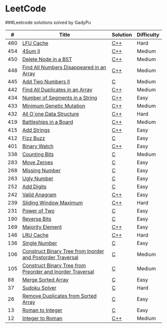 LeetCode
========

###Leetcode solutions solved by GadyPu 

| # | Title | Solution | Difficulty |
|---| ----- | -------- | ---------- |
|460|[LFU Cache](https://leetcode.com/problems/lfu-cache/) | [C++](./cpp/LFUCache/LFUCache.cpp)|Hard|
|454|[4Sum II](https://leetcode.com/problems/4sum-ii/) | [C++](./cpp/4SumII/4SumII.cpp)|Medium|
|450|[Delete Node in a BST](https://leetcode.com/problems/delete-node-in-a-bst/) | [C++](./cpp/deleteNodeinaBST/deleteNodeinaBST.cpp)|Medium|
|448|[Find All Numbers Disappeared in an Array](https://leetcode.com/problems/find-all-numbers-disappeared-in-an-array/) | [C++](./cpp/findAllNumbersDisappearedinanArray/findAllNumbersDisappearedinanArray.cpp)|Medium|
|445|[Add Two Numbers II](https://leetcode.com/problems/add-two-numbers-ii/) | [C](./c/addTwoNumbersII/addTwoNumbersII.c)|Medium|
|442|[Find All Duplicates in an Array](https://leetcode.com/problems/find-all-duplicates-in-an-array/) | [C++](./cpp/findAllDuplicatesInAnArray/findAllDuplicatesInAnArray.cpp)|Medium|
|434|[Number of Segments in a String](https://leetcode.com/problems/number-of-segments-in-a-string/) | [C++](./cpp/number-of-segments-in-a-string/number-of-segments-in-a-string.cpp)|Easy|
|433|[Minimum Genetic Mutation](https://leetcode.com/problems/minimum-genetic-mutation/) | [C++](./cpp/minimumGeneticMutation/dbfs.cpp)|Medium|
|432|[All O\`one Data Structure](https://leetcode.com/problems/all-oone-data-structure/) | [C++](./cpp/allOoneDataStructure/allOoneDataStructure.cpp)|Hard|
|419|[Battleships in a Board](https://leetcode.com/problems/battleships-in-a-board/) | [C++](./cpp/battleshipsInABoard/battleshipsInABoard.cpp)|Medium|
|415|[Add Strings](https://leetcode.com/problems/add-strings/) | [C++](./cpp/addStrings/addStrings.cpp)|Easy|
|412|[Fizz Buzz](https://leetcode.com/problems/fizz-buzz/) | [C](./c/fizzBuzz/fizzBuzz.c)|Easy|
|401|[Binary Watch](https://leetcode.com/problems/binary-watch/) | [C++](./cpp/binaryWatch/binaryWatch.cpp)|Easy|
|338|[Counting Bits](https://leetcode.com/problems/counting-bits/) | [C](./c/CountingBits/CountingBits.c)|Medium|
|283|[Move Zeroes](https://leetcode.com/problems/move-zeroes/) | [C](./c/MoveZeroes/MoveZeroes.c)|Easy|
|268|[Missing Number](https://leetcode.com/problems/missing-number/) | [C](./c/MissingNumber/MissingNumber.c)|Easy|
|263|[Ugly Number](https://leetcode.com/problems/ugly-number/) | [C](./c/UglyNumber/UglyNumber.c)|Easy|
|252|[Add Digits](https://leetcode.com/problems/add-digits/) | [C](./c/AddDigits/AddDigits.c)|Easy|
|242|[Valid Anagram](https://leetcode.com/problems/valid-anagram/) | [C++](./cpp/ValidAnagram/ValidAnagram.cpp)|Easy|
|239|[Sliding Window Maximum](https://leetcode.com/problems/sliding-window-maximum/) | [C++](./cpp/SlidingWindowMaximum/SlidingWindowMaximum.cpp)|Hard|
|231|[Power of Two](https://leetcode.com/problems/power-of-two/) | [C](./c/PowerofTwo/PowerofTwo.c)|Easy|
|190|[Reverse Bits](https://leetcode.com/problems/reverse-bits/) | [C](./c/ReverseBits/ReverseBits.c)|Easy|
|169|[Majority Element](https://leetcode.com/problems/majority-element/) | [C++](./cpp/MajorityElement/MajorityElement.cpp)|Easy|
|146|[LRU Cache](https://leetcode.com/problems/lru-cache/) | [C++](./cpp/LRUCache/LRUCache.cpp)|Hard|
|136|[Single Number](https://leetcode.com/problems/single-number/) | [C](./c/SingleNumber/SingleNumber.c)|Easy|
|106|[Construct Binary Tree from Inorder and Postorder Traversal](https://leetcode.com/problems/construct-binary-tree-from-inorder-and-postorder-traversal/) | [C](./c/constructBinaryTreefromInorderandPostorderTraversal/constructBinaryTreefromInorderandPostorderTraversal.c)|Medium|
|105|[Construct Binary Tree from Preorder and Inorder Traversal](https://leetcode.com/problems/construct-binary-tree-from-preorder-and-inorder-traversal/) | [C](./c/constructBinaryTreefromPreorderandInorderTraversal/constructBinaryTreefromPreorderandInorderTraversal.c)|Medium|
|88|[Merge Sorted Array](https://leetcode.com/problems/merge-sorted-array/) | [C](./c/MergeSortedArray/MergeSortedArray.c)|Easy|
|37|[Sudoku Solver](https://leetcode.com/problems/sudoku-solver/) | [C](./c/sudokuSolver/SudokuSolver.c)|Hard|
|26|[Remove Duplicates from Sorted Array](https://leetcode.com/problems/remove-duplicates-from-sorted-array/) | [C](./c/removeDuplicatesfromSortedArray/removeDuplicatesfromSortedArray.c)|Easy|
|13|[Roman to Integer](https://leetcode.com/problems/roman-to-integer/) | [C](./c/RomantoInteger/RomantoInteger.c)|Easy|
|12|[Integer to Roman](https://leetcode.com/problems/integer-to-roman/) | [C++](./cpp/IntegertoRoman/IntegertoRoman.cpp)|Medium|
